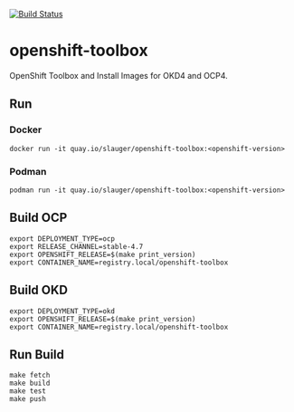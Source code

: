 [![Build Status](https://travis-ci.com/slauger/openshift-toolbox.svg?branch=master)](https://travis-ci.com/slauger/openshift-toolbox)

# openshift-toolbox

OpenShift Toolbox and Install Images for OKD4 and OCP4.

## Run

### Docker

```
docker run -it quay.io/slauger/openshift-toolbox:<openshift-version>
```

### Podman

```
podman run -it quay.io/slauger/openshift-toolbox:<openshift-version>
```

## Build OCP

```
export DEPLOYMENT_TYPE=ocp
export RELEASE_CHANNEL=stable-4.7
export OPENSHIFT_RELEASE=$(make print_version)
export CONTAINER_NAME=registry.local/openshift-toolbox
```

## Build OKD

```
export DEPLOYMENT_TYPE=okd
export OPENSHIFT_RELEASE=$(make print_version)
export CONTAINER_NAME=registry.local/openshift-toolbox
```

## Run Build

```
make fetch
make build
make test
make push
```

